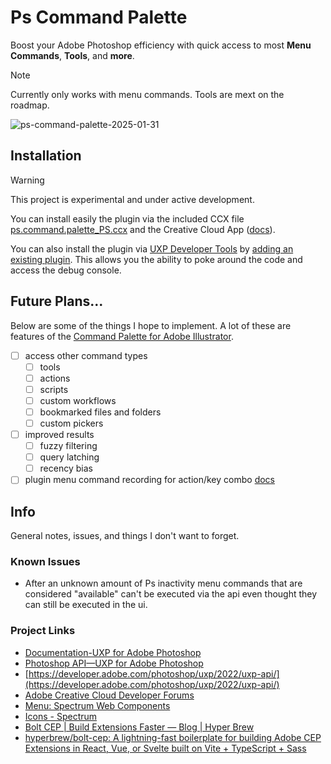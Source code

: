 # Ps Command Palette

Boost your Adobe Photoshop efficiency with quick access to most **Menu Commands**, **Tools**, and **more**.

> [!NOTE]  
> Currently only works with menu commands. Tools are mext on the roadmap.

![ps-command-palette-2025-01-31](https://github.com/user-attachments/assets/1db12a54-4727-40a4-83c0-6f843710fd00)

## Installation

> [!WARNING]
> This project is experimental and under active development.

You can install easily the plugin via the included CCX file [ps.command.palette_PS.ccx](plugin/ps-command-palette_PS.ccx) and the Creative Cloud App ([docs](https://developer.adobe.com/photoshop/uxp/2022/guides/distribution/distribution-options/#direct-distribution-with-ccx-files)).

You can also install the plugin via [UXP Developer Tools](https://developer.adobe.com/photoshop/uxp/2022/guides/devtool/installation/) by [adding an existing plugin](https://developer.adobe.com/photoshop/uxp/2022/guides/devtool/plugin-management/#adding-an-existing-plugin). This allows you the ability to poke around the code and access the debug console.

## Future Plans...

Below are some of the things I hope to implement. A lot of these are features of the [Command Palette for Adobe Illustrator]((https://github.com/joshbduncan/AiCommandPalette)).

- [ ] access other command types
    - [ ] tools
    - [ ] actions
    - [ ] scripts
    - [ ] custom workflows
    - [ ] bookmarked files and folders
    - [ ] custom pickers
- [ ] improved results
    - [ ] fuzzy filtering
    - [ ] query latching
    - [ ] recency bias
- [ ] plugin menu command recording for action/key combo [docs](https://developer.adobe.com/photoshop/uxp/2022/guides/uxp_guide/uxp-misc/manifest-v4/photoshop-manifest/#enablemenurecording)

## Info

General notes, issues, and things I don't want to forget.

### Known Issues

- After an unknown amount of Ps inactivity menu commands that are considered "available" can't be executed via the api even thought they can still be executed in the ui.

### Project Links

* [Documentation-UXP for Adobe Photoshop](https://developer.adobe.com/photoshop/uxp/2022/)
* [Photoshop API—UXP for Adobe Photoshop](https://developer.adobe.com/photoshop/uxp/2022/ps\_reference/)
* [https://developer.adobe.com/photoshop/uxp/2022/uxp-api/](https://developer.adobe.com/photoshop/uxp/2022/uxp-api/)
* [Adobe Creative Cloud Developer Forums](https://forums.creativeclouddeveloper.com/)
* [Menu: Spectrum Web Components](https://opensource.adobe.com/spectrum-web-components/components/menu/)
* [Icons - Spectrum](https://spectrum.adobe.com/page/icons/)
* [Bolt CEP | Build Extensions Faster — Blog | Hyper Brew](https://hyperbrew.co/blog/bolt-cep-build-extensions-faster/)
* [hyperbrew/bolt-cep: A lightning-fast boilerplate for building Adobe CEP Extensions in React, Vue, or Svelte built on Vite + TypeScript + Sass](https://github.com/hyperbrew/bolt-cep)
